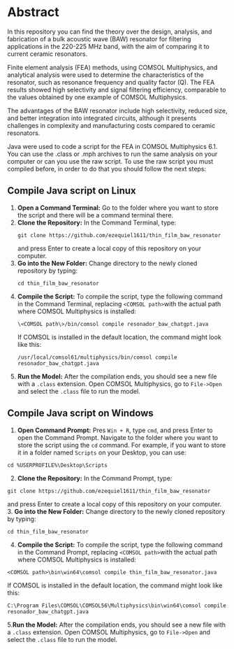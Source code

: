 # Abstract
In this repository you can find the theory over the design, analysis, and fabrication of a bulk acoustic wave (BAW) resonator for filtering applications in the 220-225 MHz band, with the aim of comparing it to current ceramic resonators. 

Finite element analysis (FEA) methods, using COMSOL Multiphysics, and analytical analysis were used to determine the characteristics of the resonator, such as resonance frequency and quality factor (Q). 
The FEA results showed high selectivity and signal filtering efficiency, comparable to the values obtained by one example of COMSOL Multiphysics. 

The advantages of the BAW resonator include high selectivity, reduced size, and better integration into integrated circuits, although it presents challenges in complexity and manufacturing costs compared to ceramic resonators.

Java were used to code a script for the FEA in COMSOL Multiphysics 6.1. You can use the .class or .mph archives to run the same analysis on your computer or can you use the raw script. 
To use the raw script you must compiled before, in order to do that you should follow the next steps: 

## Compile Java script on Linux
1. **Open a Command Terminal:** Go to the folder where you want to store the script and there will be a command terminal there.
2. **Clone the Repository:** In the Command Terminal, type:
   ```
   git clone https://github.com/ezequiel1611/thin_film_baw_resonator
   ```
   and press Enter to create a local copy of this repository on your computer.
3. **Go into the New Folder:** Change directory to the newly cloned repository by typing:
   ```
   cd thin_film_baw_resonator
   ``` 
4. **Compile the Script:** To compile the script, type the following command in the Command Terminal, replacing `<COMSOL path>`with the actual path where COMSOL Multiphysics is installed:
   ```
   \<COMSOL path\>/bin/comsol compile resonador_baw_chatgpt.java
   ```
   If COMSOL is installed in the default location, the command might look like this:
   ```
   /usr/local/comsol61/multiphysics/bin/comsol compile resonador_baw_chatgpt.java 
   ```
5. **Run the Model:** After the compilation ends, you should see a new file with a `.class` extension. Open COMSOL Multiphysics, go to `File->Open` and select the `.class` file to run the model.

## Compile Java script on Windows
1. **Open Command Prompt:** Pres `Win + R`, type `cmd`, and press Enter to open the Command Prompt. Navigate to the folder where you want to store the script using the `cd` command. For example, if you want to store it in a folder named `Scripts` on your Desktop, you can use:
  ```
  cd %USERPROFILE%\Desktop\Scripts
  ```
2. **Clone the Repository:** In the Command Prompt, type:
  ```
  git clone https://github.com/ezequiel1611/thin_film_baw_resonator
  ```
  and press Enter to create a local copy of this repository on your computer.
3. **Go into the New Folder:** Change directory to the newly cloned repository by typing:
  ```
  cd thin_film_baw_resonator
  ```
4. **Compile the Script:** To compile the script, type the following command in the Command Prompt, replacing `<COMSOL path>`with the actual path where COMSOL Multiphysics is installed:
  ```
  <COMSOL path>\bin\win64\comsol compile thin_film_baw_resonator.java
  ```
If COMSOL is installed in the default location, the command might look like this:
  ```
  C:\Program Files\COMSOL\COMSOL56\Multiphysics\bin\win64\comsol compile resonador_baw_chatgpt.java
  ```
5.**Run the Model:** After the compilation ends, you should see a new file with a `.class` extension. Open COMSOL Multiphysics, go to `File->Open` and select the `.class` file to run the model.
